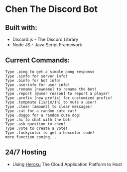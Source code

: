 # Chen The Discord Bot

## Built with:
* Discord.js - The Discord Library
* Node JS - Java Script Framework

Current Commands:
---------------------------------------------
```
Type .ping to get a simple pong response
Type .sinfo for server info!
Type .binfo for bot info!
Type .userinfo for user info!
Type .rename [newname] to rename the bot!
Type .report [@user reason] to report a player!
Type .prefix [new prefix] for customized prefix!
Type .tempmute [1s/1m/1h] to mute a user!
Type .clear [amount] to clear messages!
Type .cat for a random cute cat!
Type .doggo for a random cute dog!
Type .hi to chat with the bot!
Type .ask question to chen!
Type .vote to create a vote!
Type .luckycolor to get a hexcolor code!
more function coming...
```

## 24/7 Hosting
* Using [Heroku](https://www.heroku.com/) The Cloud Application Platform to Host
